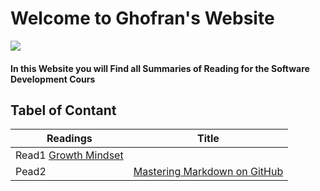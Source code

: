 # Welcome to Ghofran's Website
![](https://encrypted-tbn0.gstatic.com/images?q=tbn:ANd9GcQ7GuRWxXVeA3i83C6MbKg8z3mW2ljc7prhvQ&usqp=CAU)

#### In this Website you will Find all Summaries of Reading for the Software Development Cours

## Tabel of Contant
|Readings         | Title                                                  |
|---------------- | ------------------------------------------------------ |
|Read1          [Growth Mindset](https://ghofrandayyat.github.io/reading-notes/read1.md)|
|Pead2                                | [Mastering Markdown on GitHub](https://ghofrandayyat.github.io/reading-notes/read2.md)|





